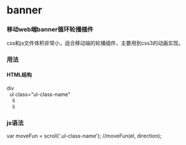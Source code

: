 # banner
<h3>移动web端banner循环轮播插件</h3>
<p>
  css和js文件体积非常小，适合移动端的轮播插件，主要用到css3的动画实现。
</p>
<h3>用法</h3>
<h4>HTML结构</h4>
<p>
div<br/>
&nbsp;&nbsp;ul class="ul-class-name"<br/>
      &nbsp;&nbsp;&nbsp;&nbsp;li<br/>
      &nbsp;&nbsp;&nbsp;&nbsp;li<br/>
</p>
<h3>js语法</h3>
<p>
  var moveFun = scroll('.ul-class-name');
  //moveFun(el, direction);
</p>

